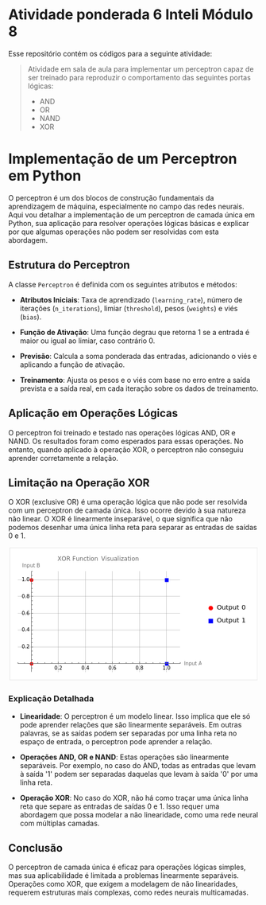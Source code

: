 # Atividade ponderada 6 Inteli Módulo 8

Esse repositório contém os códigos para a seguinte atividade:

> Atividade em sala de aula para implementar um perceptron capaz de ser treinado para reproduzir o comportamento das seguintes portas lógicas:
>
> - AND
> - OR
> - NAND
> - XOR

# Implementação de um Perceptron em Python

O perceptron é um dos blocos de construção fundamentais da aprendizagem de máquina, especialmente no campo das redes neurais. Aqui vou detalhar a implementação de um perceptron de camada única em Python, sua aplicação para resolver operações lógicas básicas e explicar por que algumas operações não podem ser resolvidas com esta abordagem.

## Estrutura do Perceptron

A classe `Perceptron` é definida com os seguintes atributos e métodos:

- **Atributos Iniciais**: Taxa de aprendizado (`learning_rate`), número de iterações (`n_iterations`), limiar (`threshold`), pesos (`weights`) e viés (`bias`).

- **Função de Ativação**: Uma função degrau que retorna 1 se a entrada é maior ou igual ao limiar, caso contrário 0.

- **Previsão**: Calcula a soma ponderada das entradas, adicionando o viés e aplicando a função de ativação.

- **Treinamento**: Ajusta os pesos e o viés com base no erro entre a saída prevista e a saída real, em cada iteração sobre os dados de treinamento.

## Aplicação em Operações Lógicas

O perceptron foi treinado e testado nas operações lógicas AND, OR e NAND. Os resultados foram como esperados para essas operações. No entanto, quando aplicado à operação XOR, o perceptron não conseguiu aprender corretamente a relação.

## Limitação na Operação XOR

O XOR (exclusive OR) é uma operação lógica que não pode ser resolvida com um perceptron de camada única. Isso ocorre devido à sua natureza não linear. O XOR é linearmente inseparável, o que significa que não podemos desenhar uma única linha reta para separar as entradas de saídas 0 e 1.

<!-- ![Gráfico mostrando os pontos de um XOR](./XOR_Graph.png) -->
<p align="center">
  <img src="./XOR_Graph.png" alt="Gráfico mostrando os pontos de um XOR">
</p>

### Explicação Detalhada

- **Linearidade**: O perceptron é um modelo linear. Isso implica que ele só pode aprender relações que são linearmente separáveis. Em outras palavras, se as saídas podem ser separadas por uma linha reta no espaço de entrada, o perceptron pode aprender a relação.

- **Operações AND, OR e NAND**: Estas operações são linearmente separáveis. Por exemplo, no caso do AND, todas as entradas que levam à saída '1' podem ser separadas daquelas que levam à saída '0' por uma linha reta.

- **Operação XOR**: No caso do XOR, não há como traçar uma única linha reta que separe as entradas de saídas 0 e 1. Isso requer uma abordagem que possa modelar a não linearidade, como uma rede neural com múltiplas camadas.

## Conclusão

O perceptron de camada única é eficaz para operações lógicas simples, mas sua aplicabilidade é limitada a problemas linearmente separáveis. Operações como XOR, que exigem a modelagem de não linearidades, requerem estruturas mais complexas, como redes neurais multicamadas.
